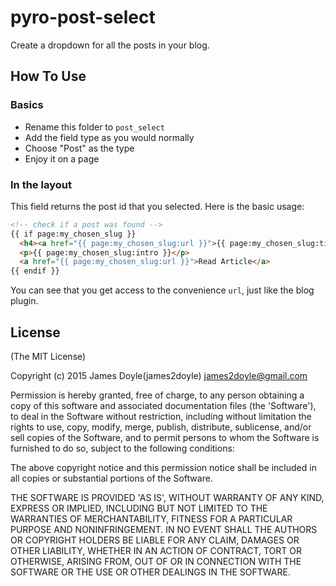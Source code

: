 pyro-post-select
================

Create a dropdown for all the posts in your blog.

How To Use
----------

### Basics

* Rename this folder to `post_select`
* Add the field type as you would normally
* Choose "Post" as the type
* Enjoy it on a page

### In the layout

This field returns the post id that you selected. Here is the basic usage:

``` html
<!-- check if a post was found -->
{{ if page:my_chosen_slug }}
  <h4><a href="{{ page:my_chosen_slug:url }}">{{ page:my_chosen_slug:title }}</a></h4>
  <p>{{ page:my_chosen_slug:intro }}</p>
  <a href="{{ page:my_chosen_slug:url }}">Read Article</a>
{{ endif }}
```

You can see that you get access to the convenience `url`, just like the blog plugin.

License
-------

(The MIT License)

Copyright (c) 2015 James Doyle(james2doyle) james2doyle@gmail.com

Permission is hereby granted, free of charge, to any person obtaining
a copy of this software and associated documentation files (the
'Software'), to deal in the Software without restriction, including
without limitation the rights to use, copy, modify, merge, publish,
distribute, sublicense, and/or sell copies of the Software, and to
permit persons to whom the Software is furnished to do so, subject to
the following conditions:

The above copyright notice and this permission notice shall be
included in all copies or substantial portions of the Software.

THE SOFTWARE IS PROVIDED 'AS IS', WITHOUT WARRANTY OF ANY KIND,
EXPRESS OR IMPLIED, INCLUDING BUT NOT LIMITED TO THE WARRANTIES OF
MERCHANTABILITY, FITNESS FOR A PARTICULAR PURPOSE AND NONINFRINGEMENT.
IN NO EVENT SHALL THE AUTHORS OR COPYRIGHT HOLDERS BE LIABLE FOR ANY
CLAIM, DAMAGES OR OTHER LIABILITY, WHETHER IN AN ACTION OF CONTRACT,
TORT OR OTHERWISE, ARISING FROM, OUT OF OR IN CONNECTION WITH THE
SOFTWARE OR THE USE OR OTHER DEALINGS IN THE SOFTWARE.
